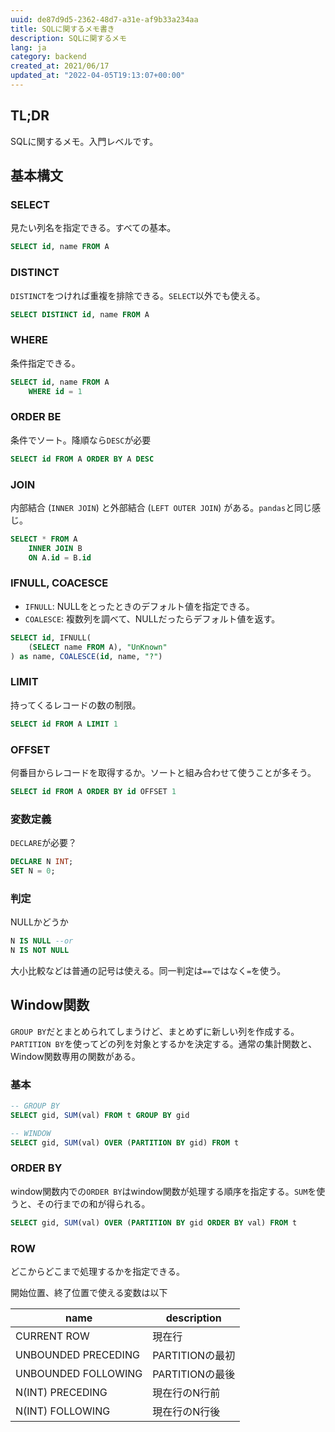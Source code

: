 ```yaml
---
uuid: de87d9d5-2362-48d7-a31e-af9b33a234aa
title: SQLに関するメモ書き
description: SQLに関するメモ
lang: ja
category: backend
created_at: 2021/06/17
updated_at: "2022-04-05T19:13:07+00:00"
---
```


## TL;DR

SQLに関するメモ。入門レベルです。

## 基本構文

### SELECT

見たい列名を指定できる。すべての基本。

```sql
SELECT id, name FROM A
```

### DISTINCT

`DISTINCT`をつければ重複を排除できる。`SELECT`以外でも使える。

```sql
SELECT DISTINCT id, name FROM A
```

### WHERE

条件指定できる。

```sql
SELECT id, name FROM A
    WHERE id = 1
```

### ORDER BE

条件でソート。降順なら`DESC`が必要

```sql
SELECT id FROM A ORDER BY A DESC
```

### JOIN

内部結合 (`INNER JOIN`) と外部結合 (`LEFT OUTER JOIN`) がある。`pandas`と同じ感じ。

```sql
SELECT * FROM A
    INNER JOIN B
    ON A.id = B.id
```

### IFNULL, COACESCE

- `IFNULL`: NULLをとったときのデフォルト値を指定できる。
- `COALESCE`: 複数列を調べて、NULLだったらデフォルト値を返す。

```sql
SELECT id, IFNULL(
    (SELECT name FROM A), "UnKnown"
) as name, COALESCE(id, name, "?")
```

### LIMIT

持ってくるレコードの数の制限。

```sql
SELECT id FROM A LIMIT 1
```

### OFFSET

何番目からレコードを取得するか。ソートと組み合わせて使うことが多そう。

```sql
SELECT id FROM A ORDER BY id OFFSET 1
```

### 変数定義

`DECLARE`が必要？

```sql
DECLARE N INT;
SET N = 0;
```

### 判定

NULLかどうか

```sql
N IS NULL --or
N IS NOT NULL
```

大小比較などは普通の記号は使える。同一判定は`==`ではなく`=`を使う。

## Window関数

`GROUP BY`だとまとめられてしまうけど、まとめずに新しい列を作成する。`PARTITION BY`を使ってどの列を対象とするかを決定する。通常の集計関数と、Window関数専用の関数がある。

### 基本

```sql
-- GROUP BY
SELECT gid, SUM(val) FROM t GROUP BY gid

-- WINDOW
SELECT gid, SUM(val) OVER (PARTITION BY gid) FROM t
```

### ORDER BY

window関数内での`ORDER BY`はwindow関数が処理する順序を指定する。`SUM`を使うと、その行までの和が得られる。

```sql
SELECT gid, SUM(val) OVER (PARTITION BY gid ORDER BY val) FROM t
```

### ROW

どこからどこまで処理するかを指定できる。

開始位置、終了位置で使える変数は以下

| name                | description  |
| ------------------- | ------------ |
| CURRENT ROW         | 現在行          |
| UNBOUNDED PRECEDING | PARTITIONの最初 |
| UNBOUNDED FOLLOWING | PARTITIONの最後 |
| N(INT) PRECEDING    | 現在行のN行前      |
| N(INT) FOLLOWING    | 現在行のN行後      |
